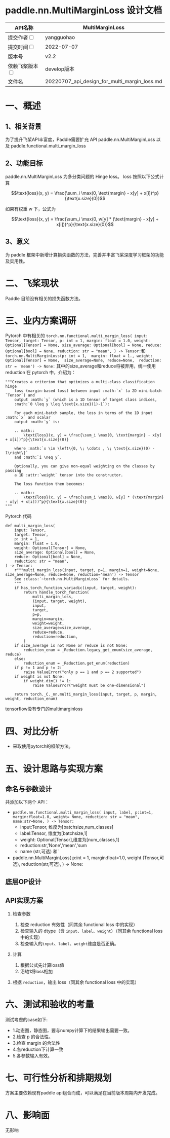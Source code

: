 #  paddle.nn.MultiMarginLoss 设计文档


|API名称 | MultiMarginLoss | 
|---|---|
|提交作者<input type="checkbox" class="rowselector hidden"> | yangguohao | 
|提交时间<input type="checkbox" class="rowselector hidden"> | 2022-07-07 | 
|版本号 | v2.2| 
|依赖飞桨版本<input type="checkbox" class="rowselector hidden"> | develop版本 | 
|文件名 | 20220707_api_design_for_multi_margin_loss.md<br> | 


# 一、概述
## 1、相关背景
为了提升飞桨API丰富度，Paddle需要扩充 API paddle.nn.MultiMarginLoss 以及 paddle.functional.multi_margin_loss

## 2、功能目标
paddle.nn.MultiMarginLoss 为多分类问题的 Hinge loss。
loss 按照以下公式计算

$$\text{loss}(x, y) = \frac{\sum_i \max(0, \text{margin} - x[y] + x[i])^p}{\text{x.size}(0)}$$

如果有权重 w 下，公式为

$$\text{loss}(x, y) = \frac{\sum_i \max(0, w[y] * (\text{margin} - x[y] + x[i]))^p}{\text{x.size}(0)}$$

## 3、意义
为 paddle 框架中新增计算损失函数的方法，完善并丰富飞桨深度学习框架的功能及实用性。

# 二、飞桨现状
Paddle 目前没有相关的损失函数方法。


# 三、业内方案调研
Pytorch 中有相关的
`torch.nn.functional.multi_margin_loss(
    input: Tensor,
    target: Tensor,
    p: int = 1,
    margin: float = 1.0,
    weight: Optional[Tensor] = None,
    size_average: Optional[bool] = None,
    reduce: Optional[bool] = None,
    reduction: str = "mean",
) -> Tensor:`和`torch.nn.MultiMarginLoss(p: int = 1, 
                                         margin: float = 1.,
                                         weight: Optional[Tensor] = None, 
                                         size_average=None,
                                         reduce=None, 
                                         reduction: str = 'mean') -> None:`
其中的size_average和reduce将被弃用，统一使用reduction
在 pytorch 中，介绍为：
```
"""Creates a criterion that optimizes a multi-class classification hinge
    loss (margin-based loss) between input :math:`x` (a 2D mini-batch `Tensor`) and
    output :math:`y` (which is a 1D tensor of target class indices,
    :math:`0 \leq y \leq \text{x.size}(1)-1`):

    For each mini-batch sample, the loss in terms of the 1D input :math:`x` and scalar
    output :math:`y` is:

    .. math::
        \text{loss}(x, y) = \frac{\sum_i \max(0, \text{margin} - x[y] + x[i])^p}{\text{x.size}(0)}

    where :math:`x \in \left\{0, \; \cdots , \; \text{x.size}(0) - 1\right\}`
    and :math:`i \neq y`.

    Optionally, you can give non-equal weighting on the classes by passing
    a 1D :attr:`weight` tensor into the constructor.

    The loss function then becomes:

    .. math::
        \text{loss}(x, y) = \frac{\sum_i \max(0, w[y] * (\text{margin} - x[y] + x[i]))^p}{\text{x.size}(0)}
"""
```

Pytorch 代码
```
def multi_margin_loss(
    input: Tensor,
    target: Tensor,
    p: int = 1,
    margin: float = 1.0,
    weight: Optional[Tensor] = None,
    size_average: Optional[bool] = None,
    reduce: Optional[bool] = None,
    reduction: str = "mean",
) -> Tensor:
    r"""multi_margin_loss(input, target, p=1, margin=1, weight=None, size_average=None, reduce=None, reduction='mean') -> Tensor
    See :class:`~torch.nn.MultiMarginLoss` for details.
    """
    if has_torch_function_variadic(input, target, weight):
        return handle_torch_function(
            multi_margin_loss,
            (input, target, weight),
            input,
            target,
            p=p,
            margin=margin,
            weight=weight,
            size_average=size_average,
            reduce=reduce,
            reduction=reduction,
        )
    if size_average is not None or reduce is not None:
        reduction_enum = _Reduction.legacy_get_enum(size_average, reduce)
    else:
        reduction_enum = _Reduction.get_enum(reduction)
    if p != 1 and p != 2:
        raise ValueError("only p == 1 and p == 2 supported")
    if weight is not None:
        if weight.dim() != 1:
            raise ValueError("weight must be one-dimensional")

    return torch._C._nn.multi_margin_loss(input, target, p, margin, weight, reduction_enum)
```


tensorflow没有专门的multimarginloss

# 四、对比分析
- 采取使用pytorch的框架方法。


# 五、设计思路与实现方案

## 命名与参数设计
共添加以下两个 API：

- `paddle.nn.functional.multi_margin_loss(
    input,
    label,
    p:int=1,
    margin:float=1.0,
    weight= None,
    reduction: str = "mean",
    name:str=None,
) -> Tensor:`
    - input:Tensor, 维度为[batchsize,num_classes]
    - label:Tensor, 维度为[batchsize,1]
    - weight: Optional[Tensor],维度为[num_classes,1]
    - reduction:str,'None','mean','sum
    - name (str,可选)
和`
- paddle.nn.MultiMarginLoss(
    p:int = 1,
    margin:float=1.0,
    weight (Tensor,可选), 
    reduction(str,可选), 
) -> None:

## 底层OP设计
## API实现方案

1. 检查参数
    
   1. 检查 reduction 有效性（同其余 functional loss 中的实现）
   2. 检查输入的 dtype（含 `input`、`label`、`weight`）（同其余 functional loss 中的实现）
   3. 检查输入的`input`、`label`、`weight`维度是否正确。

2. 计算

   1. 根据公式先计算loss值
   2. 沿轴1将loss相加

3. 根据 `reduction`，输出 loss（同其余 functional loss 中的实现）
# 六、测试和验收的考量

测试考虑的case如下:
- 1.动态图，静态图，要与numpy计算下的结果输出需要一致。
- 2.检查 p 的合法性。
- 3.检查 margin 的合法性
- 4.各reduction下计算一致
- 5.各参数输入有效。

 
# 七、可行性分析和排期规划
方案主要依赖现有paddle api组合而成，可以满足在当前版本周期内开发完成。

# 八、影响面
无影响
